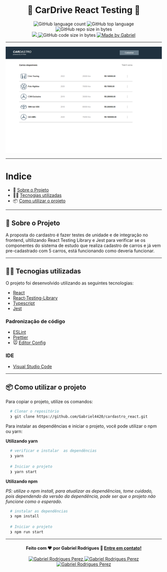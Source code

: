 <h1 align="center">
 🚗 CarDrive React Testing 🚗
</h1>

<p align="center">
   <img alt="GitHub language count" src="https://img.shields.io/github/languages/count/Gabriel4420/cardastro_react">

  <img alt="GitHub top language" src="https://img.shields.io/github/languages/top/Gabriel4420/cardastro_react?logo=html">

  <img alt="GitHub repo size in bytes" src="https://img.shields.io/github/repo-size/Gabriel4420/cardastro_react?color=green">

  <br>
  
  <a href="https://www.codacy.com/manual/Gabriel4420/cardastro_react?utm_source=github.com&amp;utm_medium=referral&amp;utm_content=Gabriel4420/cardastro_react&amp;utm_campaign=Badge_Grade">
    <img src="https://app.codacy.com/project/badge/Grade/6dd6b46abeb14e99935a2b9ac5c6ede2"/>
  </a>
  
  <img alt="GitHub code size in bytes" src="https://img.shields.io/github/last-commit/Gabriel4420/cardastro_react">


  <a href="https://www.linkedin.com/in/gabriel-rodrigues-perez-2069b072/">
    <img alt="Made by Gabriel" src="https://img.shields.io/badge/made%20by-Gabriel-%2304D361">
  </a>
</p>

---

<p align="center">
  <img alt="Gif da Aplicação" src="src/assets/HomeApp.png" />
</p>

---

# Indice

- :rocket: [Sobre o Projeto](#rocket-sobre-o-projeto)
- 👨‍💻️ [Tecnogias utilizadas](#%EF%B8%8F-tecnogias-utilizadas)
- 📦️ [Como utilizar o projeto](#%EF%B8%8F-como-utilizar-o-projeto)
---

## :rocket: Sobre o Projeto

A proposta do cardastro é fazer testes de unidade e de integração no frontend, ultilizando React Testing Library e Jest para verificar se os componentes do sistema de estudo que realiza cadastro de carros e já vem pre-cadastrado com 5 carros, está funcionando como deveria funcionar.

---

## 👨‍💻️ Tecnogias utilizadas

O projeto foi desenvolvido utilizando as seguintes tecnologias:

- [React](https://pt-br.reactjs.org/)
- [React-Testing-Library](https://testing-library.com/docs/react-testing-library/intro/)
- [Typescript](https://www.typescriptlang.org/docs/home)
- [Jest](https://jestjs.io/pt-BR/)


### Padronização de código

  - [ESLint](https://eslint.org/)
  - [Prettier](https://prettier.io/)
  - :mouse: [Editor Config](https://editorconfig.org/)

### IDE

  - [Visual Studio Code](https://code.visualstudio.com/)

---

## 📦️ Como utilizar o projeto

Para copiar o projeto, utilize os comandos:

```bash
  # Clonar o repositório
  ❯ git clone https://github.com/Gabriel4420/cardastro_react.git

```
Para instalar as dependências e iniciar o projeto, você pode utilizar o npm ou yarn:

**Utilizando yarn**

```bash
  # verificar e instalar  as dependências
  ❯ yarn
 
  # Iniciar o projeto
  ❯ yarn start
```

**Utilizando npm**

*PS: utilize o npm install, para atualizar as dependências, tome cuidado, pois dependendo da versão da dependência, pode ser que o projeto não funcione como o esperado.*

```bash
  # instalar as dependências
  ❯ npm install

  # Iniciar o projeto
  ❯ npm run start
```

---

<h4 align="center">
  Feito com ❤️ por Gabriel Rodrigues 👋️ <a href="mailto:gabriel_rodrigues_perez@hotmail.com">Entre em contato!</a>
</h4>

<p align="center">

  <a href="https://www.linkedin.com/in/gabriel-rodrigues-perez-2069b072/">
    <img alt="Gabriel Rodrigues Perez" src="https://img.shields.io/badge/LinkedIn-Gabriel_Rodrigues-0e76a8?style=flat&logoColor=white&logo=linkedin">
  </a>
  <a href="https://www.facebook.com/gabriel.rodrigues.perez">
    <img alt="Gabriel Rodrigues Perez" src="https://img.shields.io/badge/Facebook-Gabriel_Rodrigues-1778F2?style=flat&logoColor=white&logo=facebook">
  </a>
  <a href="https://www.instagram.com/gabriel_rodrigues_perez/">
    <img alt="Gabriel Rodrigues Perez" src="https://img.shields.io/badge/Instagram-@gabriel4420-833AB4?style=flat&logoColor=white&logo=instagram">
  </a>
  
  
</p>